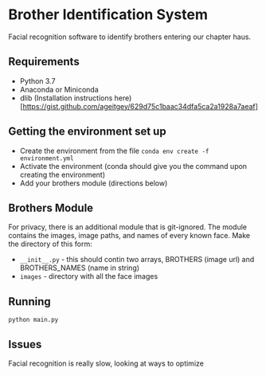 # Brother Identification System

Facial recognition software to identify brothers entering our chapter haus. 

## Requirements

- Python 3.7
- Anaconda or Miniconda
- dlib (Installation instructions here)[https://gist.github.com/ageitgey/629d75c1baac34dfa5ca2a1928a7aeaf]

## Getting the environment set up

- Create the environment from the file `conda env create -f environment.yml`
- Activate the environment (conda should give you the command upon creating the environment)
- Add your brothers module (directions below)

## Brothers Module

For privacy, there is an additional module that is git-ignored. The module contains the images, image paths, and names of every known face. Make the directory of this form:
- `__init__.py` - this should contin two arrays, BROTHERS (image url) and BROTHERS_NAMES (name in string)
- `images` - directory with all the face images

## Running

`python main.py`

## Issues

Facial recognition is really slow, looking at ways to optimize

